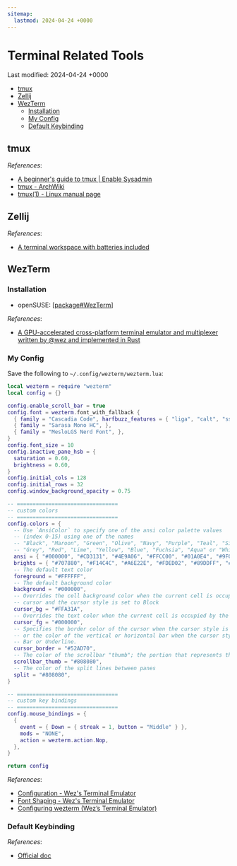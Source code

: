 ```yaml
---
sitemap:
  lastmod: 2024-04-24 +0000
---
```


# Terminal Related Tools

Last modified: 2024-04-24 +0000

- [tmux](#tmux)
- [Zellij](#zellij)
- [WezTerm](#wezterm)
  - [Installation](#installation)
  - [My Config](#my-config)
  - [Default Keybinding](#default-keybinding)

## tmux

*References*:

- [A beginner's guide to tmux \| Enable Sysadmin](https://www.redhat.com/sysadmin/introduction-tmux-linux)
- [tmux - ArchWiki](https://wiki.archlinux.org/title/tmux)
- [tmux(1) - Linux manual page](https://man7.org/linux/man-pages/man1/tmux.1.html)

## Zellij

*References*:

- [A terminal workspace with batteries included](https://github.com/zellij-org/zellij)

## WezTerm

### Installation

- openSUSE: [[package#WezTerm]]

*References*:

- [A GPU-accelerated cross-platform terminal emulator and multiplexer written by @wez and implemented in Rust](https://github.com/wez/wezterm)

### My Config

Save the following to `~/.config/wezterm/wezterm.lua`:

```lua
local wezterm = require "wezterm"
local config = {}

config.enable_scroll_bar = true
config.font = wezterm.font_with_fallback {
  { family = "Cascadia Code", harfbuzz_features = { "liga", "calt", "ss03", "ss20", "zero" }, },
  { family = "Sarasa Mono HC", },
  { family = "MesloLGS Nerd Font", },
}
config.font_size = 10
config.inactive_pane_hsb = {
  saturation = 0.60,
  brightness = 0.60,
}
config.initial_cols = 128
config.initial_rows = 32
config.window_background_opacity = 0.75

-- ================================
-- custom colors
-- ================================
config.colors = {
  -- Use `AnsiColor` to specify one of the ansi color palette values
  -- (index 0-15) using one of the names
  -- "Black", "Maroon", "Green", "Olive", "Navy", "Purple", "Teal", "Silver",
  -- "Grey", "Red", "Lime", "Yellow", "Blue", "Fuchsia", "Aqua" or "White".
  ansi = { "#000000", "#CD3131", "#4E9A06", "#FFCC00", "#01A0E4", "#9F00FF", "#80CBC4", "#E5E5E5", },
  brights = { "#707880", "#F14C4C", "#A6E22E", "#FDED02", "#89DDFF", "#CF8DFB", "#A1EFE4", "#FFFFFF", },
  -- The default text color
  foreground = "#FFFFFF",
  -- The default background color
  background = "#000000",
  -- Overrides the cell background color when the current cell is occupied by the
  -- cursor and the cursor style is set to Block
  cursor_bg = "#FFA31A",
  -- Overrides the text color when the current cell is occupied by the cursor
  cursor_fg = "#000000",
  -- Specifies the border color of the cursor when the cursor style is set to Block,
  -- or the color of the vertical or horizontal bar when the cursor style is set to
  -- Bar or Underline.
  cursor_border = "#52AD70",
  -- The color of the scrollbar "thumb"; the portion that represents the current viewport
  scrollbar_thumb = "#808080",
  -- The color of the split lines between panes
  split = "#808080",
}

-- ================================
-- custom key bindings
-- ================================
config.mouse_bindings = {
  {
    event = { Down = { streak = 1, button = "Middle" } },
    mods = "NONE",
    action = wezterm.action.Nop,
  },
}

return config
```

*References*:

- [Configuration - Wez's Terminal Emulator](https://wezfurlong.org/wezterm/config/files.html)
- [Font Shaping - Wez's Terminal Emulator](https://wezfurlong.org/wezterm/config/font-shaping.html)
- [Configuring wezterm (Wez’s Terminal Emulator)](https://www.sharpwriting.net/project/configuring-wezterm/)

### Default Keybinding

*References*:

- [Official doc](https://wezfurlong.org/wezterm/config/default-keys.html)

[//begin]: # "Autogenerated link references for markdown compatibility"
[package#WezTerm]: openSUSE/package.md "openSUSE Package Management"
[//end]: # "Autogenerated link references"
